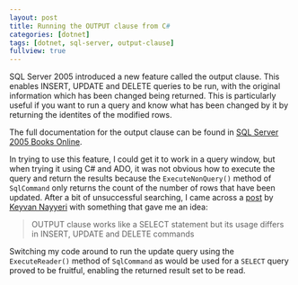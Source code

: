 ```yaml
---
layout: post
title: Running the OUTPUT clause from C#
categories: [dotnet]
tags: [dotnet, sql-server, output-clause]
fullview: true
---
```


SQL Server 2005 introduced a new feature called the output clause. This enables INSERT, UPDATE and DELETE queries to be run, with the original information which has been changed being returned. This is particularly useful if you want to run a query and know what has been changed by it by returning the identites of the modified rows.

The full documentation for the output clause can be found in [SQL Server 2005 Books Online](http://msdn2.microsoft.com/en-us/library/ms177564.aspx).

In trying to use this feature, I could get it to work in a query window, but when trying it using C# and ADO, it was not obvious how to execute the query and return the results because the `ExecuteNonQuery()` method of `SqlCommand` only returns the count of the number of rows that have been updated. After a bit of unsuccessful searching, I came across a [post](http://nayyeri.net/archive/2007/03/31/output-clause-in-sql-server-2005.aspx) by [Keyvan Nayyeri](http://nayyeri.net) with something that gave me an idea:

> OUTPUT clause works like a SELECT statement but its usage differs in INSERT, UPDATE and DELETE commands 

Switching my code around to run the update query using the `ExecuteReader()` method of `SqlCommand` as would be used for a `SELECT` query proved to be fruitful, enabling the returned result set to be read.
